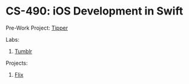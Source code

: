 # CS-490: iOS Development in Swift

Pre-Work Project:
[Tipper](https://github.com/jagrider/CS490-IOS/tree/master/Tipper-App)

Labs:

1. [Tumblr](https://github.com/jagrider/Tumblr)

Projects:

1. [Flix](https://github.com/jagrider/Flix)

